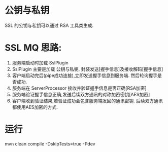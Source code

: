 # 公钥与私钥
SSL 的公钥与私钥可以通过 RSA 工具类生成.

# SSL MQ 思路:

1. 服务端启动时加载 SslPlugin 
2. SslPlugin 主要是加载 公钥与私钥, 封装发送[握手信息]及接收解码[握手信息]
3. 客户端启动完后(pipe成功连接),立即发送握手信息到服务端. 然后轮询握手是否成功.
4. 服务端在 ServerProcessor 接收并验证握手信息是否正确[RSA加密]
5. 服务端验证握手信息正确,发送后续双方通讯的对称加密密钥[AES加密]
6. 客户端收到验证结果,若验证成功会包含服务端发回的通讯密钥. 后续双方通讯都使用AES加密的方式.

# 运行
mvn clean compile -DskipTests=true -Pdev

